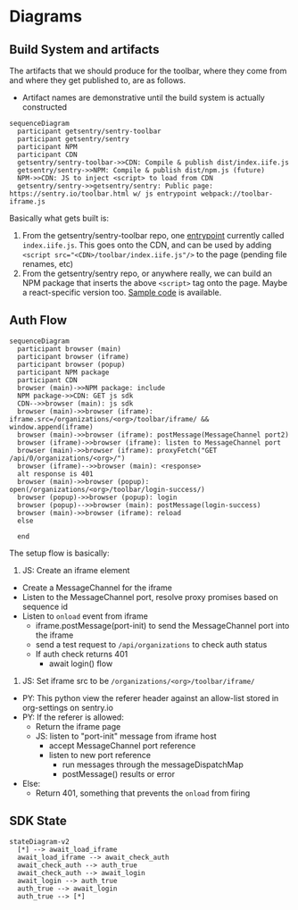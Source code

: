 # Diagrams

## Build System and artifacts

The artifacts that we should produce for the toolbar, where they come from and where they get published to, are as follows.

* Artifact names are demonstrative until the build system is actually constructed

```mermaid
sequenceDiagram
  participant getsentry/sentry-toolbar
  participant getsentry/sentry
  participant NPM
  participant CDN
  getsentry/sentry-toolbar->>CDN: Compile & publish dist/index.iife.js
  getsentry/sentry->>NPM: Compile & publish dist/npm.js (future)
  NPM->>CDN: JS to inject <script> to load from CDN
  getsentry/sentry->>getsentry/sentry: Public page: https://sentry.io/toolbar.html w/ js entrypoint webpack://toolbar-iframe.js
```

Basically what gets built is:
1. From the getsentry/sentry-toolbar repo, one [entrypoint](https://github.com/getsentry/sentry-toolbar/blob/934d1bbc3d0022cace1167b262614c93b27b4d6f/vite.config.ts#L22-L35) currently called `index.iife.js`. This goes onto the CDN, and can be used by adding `<script src="<CDN>/toolbar/index.iife.js"/>` to the page (pending file renames, etc)
2. From the getsentry/sentry repo, or anywhere really, we can build an NPM package that inserts the above `<script>` tag onto the page. Maybe a react-specific version too. [Sample code](https://github.com/getsentry/sentry-toolbar/blob/934d1bbc3d0022cace1167b262614c93b27b4d6f/docs/conditional-script.md) is available.

## Auth Flow

```mermaid
sequenceDiagram
  participant browser (main)
  participant browser (iframe)
  participant browser (popup)
  participant NPM package
  participant CDN
  browser (main)->>NPM package: include
  NPM package->>CDN: GET js sdk
  CDN-->>browser (main): js sdk
  browser (main)->>browser (iframe): iframe.src=/organizations/<org>/toolbar/iframe/ && window.append(iframe)
  browser (main)->>browser (iframe): postMessage(MessageChannel port2)
  browser (iframe)->>browser (iframe): listen to MessageChannel port
  browser (main)->>browser (iframe): proxyFetch("GET /api/0/organizations/<org>/")
  browser (iframe)-->>browser (main): <response>
  alt response is 401
  browser (main)->>browser (popup): open(/organizations/<org>/toolbar/login-success/)
  browser (popup)->>browser (popup): login
  browser (popup)-->>browser (main): postMessage(login-success)
  browser (main)->>browser (iframe): reload
  else
  
  end
```

The setup flow is basically:
1. JS: Create an iframe element
  - Create a MessageChannel for the iframe
  - Listen to the MessageChannel port, resolve proxy promises based on sequence id
  - Listen to `onload` event from iframe
    - iframe.postMessage(port-init) to send the MessageChannel port into the iframe
    - send a test request to `/api/organizations` to check auth status
    - If auth check returns 401
      - await login() flow
1. JS: Set iframe src to be `/organizations/<org>/toolbar/iframe/`
  - PY: This python view the referer header against an allow-list stored in org-settings on sentry.io
  - PY: If the referer is allowed:
    - Return the iframe page
    - JS: listen to "port-init" message from iframe host
      - accept MessageChannel port reference
      - listen to new port reference
        - run messages through the messageDispatchMap
        - postMessage() results or error
  - Else:
    - Return 401, something that prevents the `onload` from firing

## SDK State

```mermaid
stateDiagram-v2
  [*] --> await_load_iframe
  await_load_iframe --> await_check_auth
  await_check_auth --> auth_true
  await_check_auth --> await_login
  await_login --> auth_true
  auth_true --> await_login
  auth_true --> [*]
```

